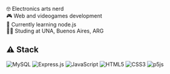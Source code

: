 <!--- <img src="./github-header.png" width="600"> --->

🤓 Electronics arts nerd  
🎮 Web and videogames development  
🌱 Currently learning node.js  
👨‍🎓 Studing at UNA, Buenos Aires, ARG

## ⚠ Stack
![MySQL](https://img.shields.io/badge/mysql-4479A1.svg?style=for-the-badge&logo=mysql&logoColor=white) ![Express.js](https://img.shields.io/badge/express.js-%23404d59.svg?style=for-the-badge&logo=express&logoColor=%2361DAFB) ![JavaScript](https://img.shields.io/badge/javascript-%23323330.svg?style=for-the-badge&logo=javascript&logoColor=%23F7DF1E) 	![HTML5](https://img.shields.io/badge/html5-%23E34F26.svg?style=for-the-badge&logo=html5&logoColor=white) 	![CSS3](https://img.shields.io/badge/css3-%231572B6.svg?style=for-the-badge&logo=css3&logoColor=white) 	![p5js](https://img.shields.io/badge/p5.js-ED225D?style=for-the-badge&logo=p5.js&logoColor=FFFFFF)

<!---
mauroncho/mauroncho is a ✨ special ✨ repository because its `README.md` (this file) appears on your GitHub profile.
You can click the Preview link to take a look at your changes.
--->
